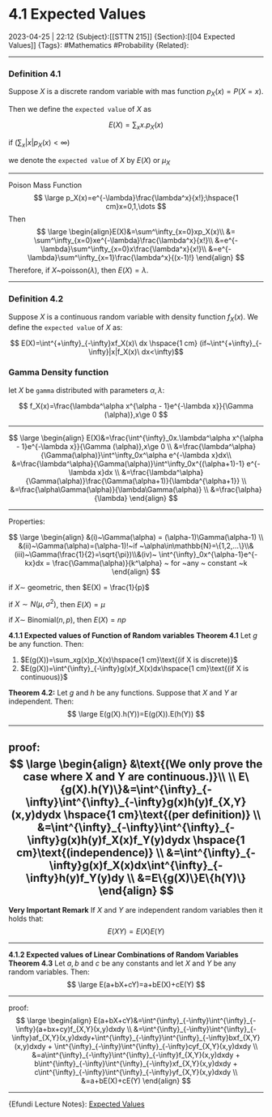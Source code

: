 # 4.1 Expected Values
2023-04-25 | 22:12
{Subject}:[[STTN 215]]
{Section}:[[04 Expected Values]]
{Tags}: #Mathematics #Probability 
{Related}:

--- 

### Definition 4.1

Suppose $X$ is a discrete random variable with mas function $p_X(x)=P(X=x)$.

Then we define the `expected value` of $X$ as

$$ E(X)=\sum_xx.p_X(x) $$

if $(\sum_x|x|p_X(x) < \infty)$

we denote the `expected value` of $X$ by $E(X)$ or $\mu_X$

---

Poison Mass Function
$$
\large
p_X(x)=e^{-\lambda}\frac{\lambda^x}{x!};\hspace{1 cm}x=0,1,\dots
$$
Then
$$
\large
\begin{align}E(X)&=\sum^\infty_{x=0}xp_X(x)\\
&= \sum^\infty_{x=0}xe^{-\lambda}\frac{\lambda^x}{x!}\\
&=e^{-\lambda}\sum^\infty_{x=0}x\frac{\lambda^x}{x!}\\
&=e^{-\lambda}\sum^\infty_{x=1}\frac{\lambda^x}{(x-1)!}
\end{align} 
$$
Therefore, if $X$~poisson($\lambda$), then $E(X)=\lambda$.

---
### Definition 4.2

Suppose $X$ is a continuous random variable with density function $f_X(x)$. We define the `expected value` of $X$ as:

$$ E(X)=\int^{+\infty}_{-\infty}xf_X(x)\ dx \hspace{1 cm} (if~\int^{+\infty}_{-\infty}|x|f_X(x)\ dx<\infty)$$
 
### Gamma Density function

let $X$ be `gamma` distributed with parameters $\alpha,\lambda$:

$$ f_X(x)=\frac{\lambda^\alpha x^{\alpha - 1}e^{-\lambda x}}{\Gamma (\alpha)},x\ge 0 $$

---
$$
\large
\begin{align}
E(X)&=\frac{\int^{\infty}_0x.\lambda^\alpha x^{\alpha - 1}e^{-\lambda x}}{\Gamma (\alpha)},x\ge 0 \\
&=\frac{\lambda^\alpha}{\Gamma(\alpha)}\int^\infty_0x^\alpha e^{-\lambda x}dx\\
&=\frac{\lambda^\alpha}{\Gamma(\alpha)}\int^\infty_0x^{(\alpha+1)-1} e^{-\lambda x}dx \\
&=\frac{\lambda^\alpha}{\Gamma(\alpha)}\frac{\Gamma(\alpha+1)}{\lambda^{\alpha+1}} \\
&=\frac{\alpha\Gamma(\alpha)}{\lambda\Gamma(\alpha)} \\
&=\frac{\alpha}{\lambda}
\end{align}
$$

---
Properties:

$$
\large
\begin{align}
&(i)~\Gamma(\alpha) = (\alpha-1)\Gamma(\alpha-1) \\ &(ii)~\Gamma(\alpha)=(\alpha-1)!~if ~\alpha\in\mathbb{N}=\{1,2,...\}\\&(iii)~\Gamma(\frac{1}{2}=\sqrt{\pi})\\&(iv)~ \int^{\infty}_0x^{\alpha-1}e^{-kx}dx = \frac{\Gamma(\alpha)}{k^\alpha} ~ for ~any ~ constant ~k
\end{align}
$$

if $X \sim$ geometric, then $E(X) = \frac{1}{p}$

if $X \sim N(\mu,\sigma^2)$, then $E(X) = \mu$

if $X \sim$ Binomial$(n,p)$, then $E(X)=np$

**4.1.1 Expected values of Function of Random variables**
**Theorem 4.1**
Let $g$ be any function. Then:
1. $E(g(X))=\sum_xg(x)p_X(x)\hspace{1 cm}\text{(if X is discrete)}$
2. $E(g(X))=\int^{\infty}_{-\infty}g(x)f_X(x)dx\hspace{1 cm}\text{(if X is continuous)}$

**Theorem 4.2:**
Let $g$ and $h$ be any functions. Suppose that $X$ and $Y$ ar independent. Then:
$$
\large
E(g(X).h(Y))=E(g(X)).E(h(Y))
$$

---
proof:
$$
\large
\begin{align}
&\text{(We only prove the case where X and Y are continuous.)}\\
\\
E\{g(X).h(Y)\}&=\int^{\infty}_{-\infty}\int^{\infty}_{-\infty}g(x)h(y)f_{X,Y}(x,y)dydx \hspace{1 cm}\text{(per definition)} \\
&=\int^{\infty}_{-\infty}\int^{\infty}_{-\infty}g(x)h(y)f_X(x)f_Y(y)dydx \hspace{1 cm}\text{(independence)} \\
&=\int^{\infty}_{-\infty}g(x)f_X(x)dx\int^{\infty}_{-\infty}h(y)f_Y(y)dy \\
&=E\{g(X)\}E\{h(Y)\}
\end{align}
$$
---
**Very Important Remark**
If $X$ and $Y$ are independent random variables then it holds that:
$$
E(XY)=E(X)E(Y)
$$

---

**4.1.2 Expected values of Linear Combinations of Random Variables**
**Theorem 4.3**
Let $a,b$ and $c$ be any constants and let $X$ and $Y$ be any random variables. Then:
$$
\large
E(a+bX+cY)=a+bE(X)+cE(Y)
$$

---
proof:
$$
\large
\begin{align}
E(a+bX+cY)&=\int^{\infty}_{-\infty}\int^{\infty}_{-\infty}(a+bx+cy)f_{X,Y}(x,y)dxdy \\
&=\int^{\infty}_{-\infty}\int^{\infty}_{-\infty}af_{X,Y}(x,y)dxdy+\int^{\infty}_{-\infty}\int^{\infty}_{-\infty}bxf_{X,Y}(x,y)dxdy + \int^{\infty}_{-\infty}\int^{\infty}_{-\infty}cyf_{X,Y}(x,y)dxdy \\
&=a\int^{\infty}_{-\infty}\int^{\infty}_{-\infty}f_{X,Y}(x,y)dxdy + b\int^{\infty}_{-\infty}\int^{\infty}_{-\infty}xf_{X,Y}(x,y)dxdy + c\int^{\infty}_{-\infty}\int^{\infty}_{-\infty}yf_{X,Y}(x,y)dxdy \\
&=a+bE(X)+cE(Y)
\end{align}
$$

--- 
{Efundi Lecture Notes}: [Expected Values](https://efundi.nwu.ac.za/access/content/group/abd2a584-0a55-418c-9973-de94cd06741e/Slides/STTN215_Chapter4_Expected_Values.pdf)